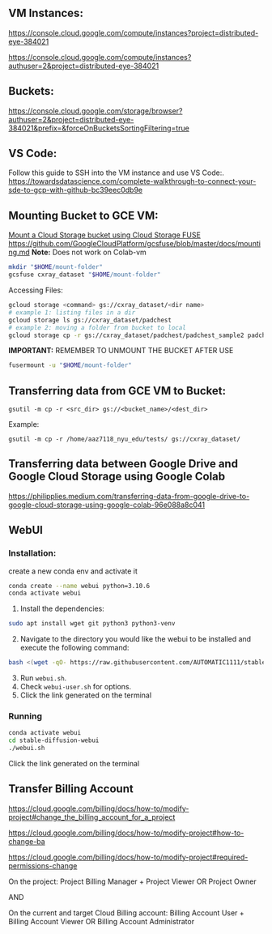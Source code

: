 ## VM Instances:
https://console.cloud.google.com/compute/instances?project=distributed-eye-384021

https://console.cloud.google.com/compute/instances?authuser=2&project=distributed-eye-384021

## Buckets:
https://console.cloud.google.com/storage/browser?authuser=2&project=distributed-eye-384021&prefix=&forceOnBucketsSortingFiltering=true

## VS Code:
Follow this guide to SSH into the VM instance and use VS Code:.
https://towardsdatascience.com/complete-walkthrough-to-connect-your-sde-to-gcp-with-github-bc39eec0db9e

## Mounting Bucket to GCE VM:
[Mount a Cloud Storage bucket using Cloud Storage FUSE](https://cloud.google.com/storage/docs/gcsfuse-quickstart-mount-bucket)
https://github.com/GoogleCloudPlatform/gcsfuse/blob/master/docs/mounting.md
**Note:** Does not work on Colab-vm
```bash
mkdir "$HOME/mount-folder"
gcsfuse cxray_dataset "$HOME/mount-folder"
```
Accessing Files:
```bash
gcloud storage <command> gs://cxray_dataset/<dir name>
# example 1: listing files in a dir
gcloud storage ls gs://cxray_dataset/padchest
# example 2: moving a folder from bucket to local
gcloud storage cp -r gs://cxray_dataset/padchest/padchest_sample2 padchest
```
**IMPORTANT:** REMEMBER TO UNMOUNT THE BUCKET AFTER USE
```bash
fusermount -u "$HOME/mount-folder"
```
## Transferring data from GCE VM to Bucket:
```
gsutil -m cp -r <src_dir> gs://<bucket_name>/<dest_dir>
```
Example:
```
gsutil -m cp -r /home/aaz7118_nyu_edu/tests/ gs://cxray_dataset/
```
## Transferring data between Google Drive and Google Cloud Storage using Google Colab
https://philipplies.medium.com/transferring-data-from-google-drive-to-google-cloud-storage-using-google-colab-96e088a8c041
## WebUI

### Installation:
create a new conda env and activate it
```bash
conda create --name webui python=3.10.6
conda activate webui
```
1. Install the dependencies:
```bash
sudo apt install wget git python3 python3-venv
```
2. Navigate to the directory you would like the webui to be installed and execute the following command:
```bash
bash <(wget -qO- https://raw.githubusercontent.com/AUTOMATIC1111/stable-diffusion-webui/master/webui.sh)
```
3. Run `webui.sh`.
4. Check `webui-user.sh` for options.
5. Click the link generated on the terminal

### Running
```bash
conda activate webui
cd stable-diffusion-webui
./webui.sh
```
Click the link generated on the terminal

## Transfer Billing Account
https://cloud.google.com/billing/docs/how-to/modify-project#change_the_billing_account_for_a_project

https://cloud.google.com/billing/docs/how-to/modify-project#how-to-change-ba

https://cloud.google.com/billing/docs/how-to/modify-project#required-permissions-change

On the project: Project Billing Manager + Project Viewer OR Project Owner

AND

On the current and target Cloud Billing account: Billing Account User + Billing Account Viewer OR Billing Account Administrator
